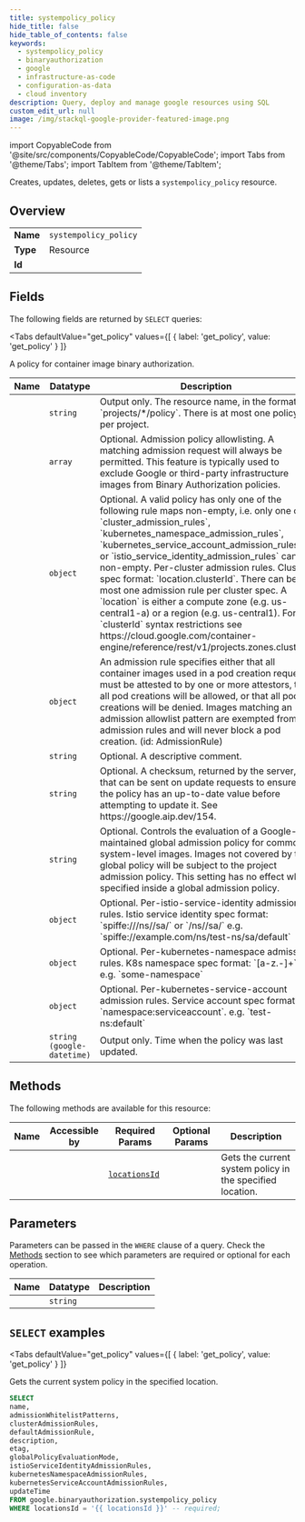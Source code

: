 ```yaml
--- 
title: systempolicy_policy
hide_title: false
hide_table_of_contents: false
keywords:
  - systempolicy_policy
  - binaryauthorization
  - google
  - infrastructure-as-code
  - configuration-as-data
  - cloud inventory
description: Query, deploy and manage google resources using SQL
custom_edit_url: null
image: /img/stackql-google-provider-featured-image.png
---
```


import CopyableCode from '@site/src/components/CopyableCode/CopyableCode';
import Tabs from '@theme/Tabs';
import TabItem from '@theme/TabItem';

Creates, updates, deletes, gets or lists a <code>systempolicy_policy</code> resource.

## Overview
<table><tbody>
<tr><td><b>Name</b></td><td><code>systempolicy_policy</code></td></tr>
<tr><td><b>Type</b></td><td>Resource</td></tr>
<tr><td><b>Id</b></td><td><CopyableCode code="google.binaryauthorization.systempolicy_policy" /></td></tr>
</tbody></table>

## Fields

The following fields are returned by `SELECT` queries:

<Tabs
    defaultValue="get_policy"
    values={[
        { label: 'get_policy', value: 'get_policy' }
    ]}
>
<TabItem value="get_policy">

A policy for container image binary authorization.

<table>
<thead>
    <tr>
    <th>Name</th>
    <th>Datatype</th>
    <th>Description</th>
    </tr>
</thead>
<tbody>
<tr>
    <td><CopyableCode code="name" /></td>
    <td><code>string</code></td>
    <td>Output only. The resource name, in the format `projects/*/policy`. There is at most one policy per project.</td>
</tr>
<tr>
    <td><CopyableCode code="admissionWhitelistPatterns" /></td>
    <td><code>array</code></td>
    <td>Optional. Admission policy allowlisting. A matching admission request will always be permitted. This feature is typically used to exclude Google or third-party infrastructure images from Binary Authorization policies.</td>
</tr>
<tr>
    <td><CopyableCode code="clusterAdmissionRules" /></td>
    <td><code>object</code></td>
    <td>Optional. A valid policy has only one of the following rule maps non-empty, i.e. only one of `cluster_admission_rules`, `kubernetes_namespace_admission_rules`, `kubernetes_service_account_admission_rules`, or `istio_service_identity_admission_rules` can be non-empty. Per-cluster admission rules. Cluster spec format: `location.clusterId`. There can be at most one admission rule per cluster spec. A `location` is either a compute zone (e.g. us-central1-a) or a region (e.g. us-central1). For `clusterId` syntax restrictions see https://cloud.google.com/container-engine/reference/rest/v1/projects.zones.clusters.</td>
</tr>
<tr>
    <td><CopyableCode code="defaultAdmissionRule" /></td>
    <td><code>object</code></td>
    <td>An admission rule specifies either that all container images used in a pod creation request must be attested to by one or more attestors, that all pod creations will be allowed, or that all pod creations will be denied. Images matching an admission allowlist pattern are exempted from admission rules and will never block a pod creation. (id: AdmissionRule)</td>
</tr>
<tr>
    <td><CopyableCode code="description" /></td>
    <td><code>string</code></td>
    <td>Optional. A descriptive comment.</td>
</tr>
<tr>
    <td><CopyableCode code="etag" /></td>
    <td><code>string</code></td>
    <td>Optional. A checksum, returned by the server, that can be sent on update requests to ensure the policy has an up-to-date value before attempting to update it. See https://google.aip.dev/154.</td>
</tr>
<tr>
    <td><CopyableCode code="globalPolicyEvaluationMode" /></td>
    <td><code>string</code></td>
    <td>Optional. Controls the evaluation of a Google-maintained global admission policy for common system-level images. Images not covered by the global policy will be subject to the project admission policy. This setting has no effect when specified inside a global admission policy.</td>
</tr>
<tr>
    <td><CopyableCode code="istioServiceIdentityAdmissionRules" /></td>
    <td><code>object</code></td>
    <td>Optional. Per-istio-service-identity admission rules. Istio service identity spec format: `spiffe:///ns//sa/` or `/ns//sa/` e.g. `spiffe://example.com/ns/test-ns/sa/default`</td>
</tr>
<tr>
    <td><CopyableCode code="kubernetesNamespaceAdmissionRules" /></td>
    <td><code>object</code></td>
    <td>Optional. Per-kubernetes-namespace admission rules. K8s namespace spec format: `[a-z.-]+`, e.g. `some-namespace`</td>
</tr>
<tr>
    <td><CopyableCode code="kubernetesServiceAccountAdmissionRules" /></td>
    <td><code>object</code></td>
    <td>Optional. Per-kubernetes-service-account admission rules. Service account spec format: `namespace:serviceaccount`. e.g. `test-ns:default`</td>
</tr>
<tr>
    <td><CopyableCode code="updateTime" /></td>
    <td><code>string (google-datetime)</code></td>
    <td>Output only. Time when the policy was last updated.</td>
</tr>
</tbody>
</table>
</TabItem>
</Tabs>

## Methods

The following methods are available for this resource:

<table>
<thead>
    <tr>
    <th>Name</th>
    <th>Accessible by</th>
    <th>Required Params</th>
    <th>Optional Params</th>
    <th>Description</th>
    </tr>
</thead>
<tbody>
<tr>
    <td><a href="#get_policy"><CopyableCode code="get_policy" /></a></td>
    <td><CopyableCode code="select" /></td>
    <td><a href="#parameter-locationsId"><code>locationsId</code></a></td>
    <td></td>
    <td>Gets the current system policy in the specified location.</td>
</tr>
</tbody>
</table>

## Parameters

Parameters can be passed in the `WHERE` clause of a query. Check the [Methods](#methods) section to see which parameters are required or optional for each operation.

<table>
<thead>
    <tr>
    <th>Name</th>
    <th>Datatype</th>
    <th>Description</th>
    </tr>
</thead>
<tbody>
<tr id="parameter-locationsId">
    <td><CopyableCode code="locationsId" /></td>
    <td><code>string</code></td>
    <td></td>
</tr>
</tbody>
</table>

## `SELECT` examples

<Tabs
    defaultValue="get_policy"
    values={[
        { label: 'get_policy', value: 'get_policy' }
    ]}
>
<TabItem value="get_policy">

Gets the current system policy in the specified location.

```sql
SELECT
name,
admissionWhitelistPatterns,
clusterAdmissionRules,
defaultAdmissionRule,
description,
etag,
globalPolicyEvaluationMode,
istioServiceIdentityAdmissionRules,
kubernetesNamespaceAdmissionRules,
kubernetesServiceAccountAdmissionRules,
updateTime
FROM google.binaryauthorization.systempolicy_policy
WHERE locationsId = '{{ locationsId }}' -- required;
```
</TabItem>
</Tabs>
